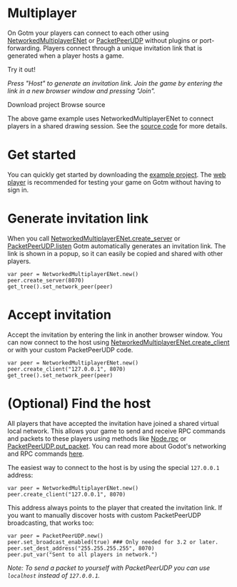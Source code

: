 # Multiplayer

On Gotm your players can connect to each other using [NetworkedMultiplayerENet](https://docs.godotengine.org/en/stable/classes/class_networkedmultiplayerenet.html) or [PacketPeerUDP](https://docs.godotengine.org/en/stable/classes/class_packetpeerudp.html) without plugins or port-forwarding.
Players connect through a unique invitation link that is generated when a player hosts a game.

Try it out!

<Game src="game-examples/networkedmultiplayerenet" />

_Press "Host" to generate an invitation link. Join the game by entering the link in a new browser window and pressing "Join"._

<HorizontalList>
  <ExternalLink href="https://github.com/PlayGotm/Game-Examples/releases/latest/download/NetworkedMultiplayerENet.zip">
    <OutlinedButton padding="10px" margin="10px">
      <FiDownload size="24px" />
      <span>Download project</span>
    </OutlinedButton>
  </ExternalLink>
  <ExternalLink href="https://github.com/PlayGotm/Game-Examples/tree/master/NetworkedMultiplayerENet">
    <OutlinedButton padding="10px" margin="10px">
      <FiCode size="24px" />
      <span>Browse source</span>
    </OutlinedButton>
  </ExternalLink>
</HorizontalList>

The above game example uses NetworkedMultiplayerENet to connect players in a shared drawing session.
See the [source code](https://github.com/PlayGotm/Game-Examples/tree/master/NetworkedMultiplayerENet) for more details.

<include>

[](/src/utility/gdgotm-notice.md)

</include>

# Get started

You can quickly get started by downloading the [example project](https://github.com/PlayGotm/Game-Examples/releases/latest/download/NetworkedMultiplayerENet.zip).
The [web player](/web-player) is recommended for testing your game on Gotm without having to sign in.

# Generate invitation link

When you call [NetworkedMultiplayerENet.create_server](https://docs.godotengine.org/en/stable/classes/class_networkedmultiplayerenet.html#class-networkedmultiplayerenet-method-create-server) or [PacketPeerUDP.listen](https://docs.godotengine.org/en/stable/classes/class_packetpeerudp.html#class-packetpeerudp-method-listen) Gotm automatically generates an invitation link.
The link is shown in a popup, so it can easily be copied and shared with other players.

```
var peer = NetworkedMultiplayerENet.new()
peer.create_server(8070)
get_tree().set_network_peer(peer)
```

# Accept invitation

Accept the invitation by entering the link in another browser window.
You can now connect to the host using [NetworkedMultiplayerENet.create_client](https://docs.godotengine.org/en/stable/classes/class_networkedmultiplayerenet.html#class-networkedmultiplayerenet-method-create-server) or with your custom PacketPeerUDP code.

```
var peer = NetworkedMultiplayerENet.new()
peer.create_client("127.0.0.1", 8070)
get_tree().set_network_peer(peer)
```

# (Optional) Find the host

All players that have accepted the invitation have joined a shared virtual local network.
This allows your game to send and receive RPC commands and packets to these players using methods like [Node.rpc](https://docs.godotengine.org/en/stable/classes/class_node.html?#class-node-method-rpc) or [PacketPeerUDP.put_packet](https://docs.godotengine.org/en/stable/classes/class_packetpeer.html#class-packetpeer-method-put-packet). You can read more about Godot's networking and RPC commands [here](https://docs.godotengine.org/en/stable/tutorials/networking/high_level_multiplayer.html).

The easiest way to connect to the host is by using the special `127.0.0.1` address:

```
var peer = NetworkedMultiplayerENet.new()
peer.create_client("127.0.0.1", 8070)
```

This address always points to the player that created the invitation link. If you want to manually discover hosts with custom PacketPeerUDP broadcasting, that works too:

```
var peer = PacketPeerUDP.new()
peer.set_broadcast_enabled(true) ### Only needed for 3.2 or later.
peer.set_dest_address("255.255.255.255", 8070)
peer.put_var("Sent to all players in network.")
```

_Note: To send a packet to yourself with PacketPeerUDP you can use `localhost` instead of `127.0.0.1`._
